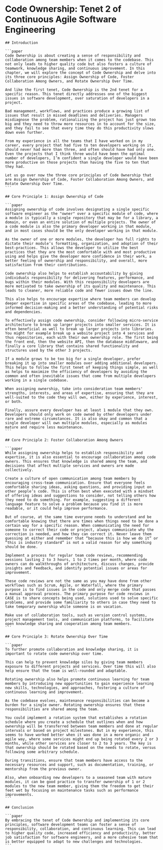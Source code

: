 # Code Ownership: Tenet 2 of Continuous Agile Software Engineering

````sidebyside
## Introduction

```paper
Code Ownership is about creating a sense of responsibility and collaboration among team members when it comes to the codebase. This not only leads to higher quality code but also fosters a culture of teamwork, knowledge sharing, and continuous improvement. In this chapter, we will explore the concept of Code Ownership and delve into its three core principles: Assign Ownership of Code, Foster Collaboration Among Owners, and Rotate Ownership Over Time.

And like the first tenet, Code Ownership is the 2nd tenet for a specific reason. This tenet directly addresses one of the biggest issues in software development, over saturation of developers in a project.

Bad management, workflows, and practices produce a growing list of issues that result in missed deadlines and deliveries. Managers misdiagnose the problem, rationalizing the project has just grown too big and they need to throw more resources in to account for the size, and they fail to see that every time they do this productivity slows down even further.

From my experience in all the teams that I have worked on in my career, every project that had five to ten developers working on it, should never had more than three, and often should have had only one. Even the projects that I think three would have been the optimal number of developers, I’m confident a single developer would have been more productive on those projects than having the five to ten that they had.

Let us go over now the three core principles of Code Ownership that are Assign Ownership of Code, Foster Collaboration Among Owners, and Rotate Ownership Over Time.
```
````

````sidebyside
## Core Principle 1: Assign Ownership of Code

```paper
Assigning ownership of code involves designating a single specific software engineer as the "owner" over a specific module of code, where a module is typically a single repository that may be for a library, a domain, or even an entire solution of multiple projects. The owner of a code module is also the primary developer working in that module, and in most cases should be the only developer working in that module.

As the owner of one or more modules, the developer has full rights to dictate their module’s formatting, organization, and adoption of their best-practices. This allows the developer to utilize the best practices that they are the most comfortable with and most productive using and helps give the developer more confidence in their work, a better feeling of ownership and responsibility, and overall, more satisfaction from their contributions.

Code ownership also helps to establish accountability by giving individuals responsibility for delivering features, performance, and bugs within their modules. With this responsibility developers are more motivated to take ownership of its quality and maintenance. This leads to cleaner, more reliable code and fewer issues down the line.

This also helps to encourage expertise where team members can develop deeper expertise in specific areas of the codebase, leading to more informed decision-making and a better understanding of potential risks and dependencies.

To effectively assign code ownership, consider following micro-service architecture to break up larger projects into smaller services. It is often beneficial as well to break up larger projects into libraries. You might for example break up a website project into 4 services and thus repositories, each with their own ownership role. The first being the front end, then the website API, then the database middleware, and finally a core library that contains shared functionality and structures used by the other 3 projects.

If a module grows to be too big for a single developer, prefer breaking it up into smaller modules over adding additional developers. This helps to follow the first tenet of keeping things simple, as well as helps to maximize the efficiency of developers by avoiding the common and often inevitable issues that come from multiple developers working in a single codebase.

When assigning ownership, take into consideration team members' strengths, interests, and areas of expertise, ensuring that they are well-suited to the code they will own, either by experience, interest, or both.

Finally, assure every developer has at least 1 module that they own. Developers should only work on code owned by other developers under rare and extreme circumstances. It is also okay and common that a single developer will own multiple modules, especially as modules mature and require less maintenance.
```
````

````sidebyside
## Core Principle 2: Foster Collaboration Among Owners

```paper
While assigning ownership helps to establish responsibility and expertise, it is also essential to encourage collaboration among code owners. This ensures that knowledge is shared among the team, and decisions that affect multiple services and owners are made collectively.

Create a culture of open communication among team members by encouraging cross-team communication. Ensure that everyone feels comfortable sharing ideas, asking questions, and providing input on other people’s code. This is often best when executed with a mindset of offering ideas and suggestions to consider, not telling others how they need to do something. For example, suggesting a different language feature to solve a problem because you find it is more readable, or it could help improve performance.

But of course, at the same time everyone needs to understand and be comfortable knowing that there are times when things need to be done a certain way for a specific reason. When communicating the need for someone to correct their code or project, always communicate why the correction is needed, and how they can correct it. Never leave them guessing at either and remember that “because this is how we do it” or “this is industry standard” is not a valid reason for why something should be done.

Implement a process for regular team code reviews, recommending sessions lasting 2 to 3 hours, 1 to 2 times per month, where code owners can do walkthroughs of architecture, discuss changes, provide insights and feedback, and identify potential issues or areas for improvement. 

These code reviews are not the same as you may have done from other workflows such as Scrum, Agile, or Waterfall, where the primary purpose is to find issues in the code and only merge code that passes a manual approval process. The primary purpose for code reviews in CASE is to share concepts being used, solutions used to solve specific problems, and provide some familiarity to others in case they need to take temporary ownership while someone is on vacation.

Make use of collaboration tools, such as version control systems, project management tools, and communication platforms, to facilitate open knowledge sharing and cooperation among team members.
```
````

````sidebyside
## Core Principle 3: Rotate Ownership Over Time

```paper
To further promote collaboration and knowledge sharing, it is important to rotate code ownership over time.

This can help to prevent knowledge silos by giving team members exposure to different projects and services. Over time this will also help ensure that the team is well-rounded and adaptable.

Rotating ownership also helps promote continuous learning for team members by introducing new opportunities to gain experience learning new skills, technologies, and approaches, fostering a culture of continuous learning and improvement.

As the codebase evolves, maintenance responsibilities can become a burden for a single owner. Rotating ownership ensures that these responsibilities are shared among the team.

You could implement a rotation system that establishes a rotation schedule where you create a schedule that outlines when and how ownership will be transferred between team members and done at regular intervals or based on project milestones. But in my experience, this seems to have worked better when it was done in a more organic and agile way, where some services might end up being rotated every 2 or 3 months, while other services are closer to 2 to 3 years. The key is that ownership should be rotated based on the needs to rotate, versus following some arbitrary schedule.

During transitions, ensure that team members have access to the necessary resources and support, such as documentation, training, or mentorship from the previous owner.

Also, when onboarding new developers to a seasoned team with mature modules, it can be good practice to transfer ownership of 1 or 2 modules to the new team member, giving them the freedom to get their feet wet by focusing on maintenance tasks such as performance improvements.
```
````

````sidebyside
## Conclusion

```paper
By embracing the tenet of Code Ownership and implementing its core principles, software development teams can foster a sense of responsibility, collaboration, and continuous learning. This can lead to higher quality code, increased efficiency and productivity, better job satisfaction for software engineers, and a more cohesive team that is better equipped to adapt to new challenges and technologies.
```
````

